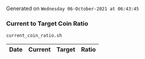 Generated on `Wednesday 06-October-2021 at 06:43:45`

### Current to Target Coin Ratio
`current_coin_ratio.sh`

Date|Current|Target|Ratio
---|---|---|---
